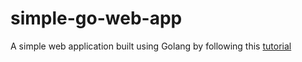 # simple-go-web-app
A simple web application built using Golang by following this [tutorial](https://golang.org/doc/articles/wiki/)
